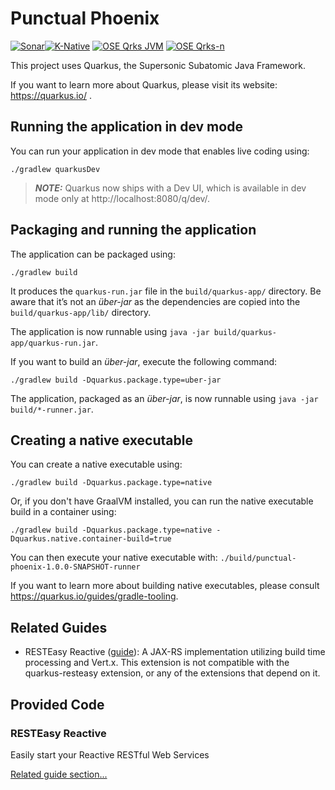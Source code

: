 # Punctual Phoenix

[![Sonar](https://github.com/roudra/punctual-phoenix/actions/workflows/sonar.yml/badge.svg)](https://github.com/roudra/punctual-phoenix/actions/workflows/sonar.yml)[![K-Native](https://github.com/roudra/punctual-phoenix/actions/workflows/kn-qrks-native.yml/badge.svg)](https://github.com/roudra/punctual-phoenix/actions/workflows/kn-qrks-native.yml) [![OSE Qrks JVM](https://github.com/roudra/punctual-phoenix/actions/workflows/ose-qrks-jvm.yml/badge.svg)](https://github.com/roudra/punctual-phoenix/actions/workflows/ose-qrks-jvm.yml) [![OSE Qrks-n](https://github.com/roudra/punctual-phoenix/actions/workflows/ose-qrks-native.yml/badge.svg)](https://github.com/roudra/punctual-phoenix/actions/workflows/ose-qrks-native.yml)



This project uses Quarkus, the Supersonic Subatomic Java Framework.

If you want to learn more about Quarkus, please visit its website: https://quarkus.io/ .

## Running the application in dev mode

You can run your application in dev mode that enables live coding using:
```shell script
./gradlew quarkusDev
```

> **_NOTE:_**  Quarkus now ships with a Dev UI, which is available in dev mode only at http://localhost:8080/q/dev/.

## Packaging and running the application

The application can be packaged using:
```shell script
./gradlew build
```
It produces the `quarkus-run.jar` file in the `build/quarkus-app/` directory.
Be aware that it’s not an _über-jar_ as the dependencies are copied into the `build/quarkus-app/lib/` directory.

The application is now runnable using `java -jar build/quarkus-app/quarkus-run.jar`.

If you want to build an _über-jar_, execute the following command:
```shell script
./gradlew build -Dquarkus.package.type=uber-jar
```

The application, packaged as an _über-jar_, is now runnable using `java -jar build/*-runner.jar`.

## Creating a native executable

You can create a native executable using: 
```shell script
./gradlew build -Dquarkus.package.type=native
```

Or, if you don't have GraalVM installed, you can run the native executable build in a container using: 
```shell script
./gradlew build -Dquarkus.package.type=native -Dquarkus.native.container-build=true
```

You can then execute your native executable with: `./build/punctual-phoenix-1.0.0-SNAPSHOT-runner`

If you want to learn more about building native executables, please consult https://quarkus.io/guides/gradle-tooling.

## Related Guides

- RESTEasy Reactive ([guide](https://quarkus.io/guides/resteasy-reactive)): A JAX-RS implementation utilizing build time processing and Vert.x. This extension is not compatible with the quarkus-resteasy extension, or any of the extensions that depend on it.

## Provided Code

### RESTEasy Reactive

Easily start your Reactive RESTful Web Services

[Related guide section...](https://quarkus.io/guides/getting-started-reactive#reactive-jax-rs-resources)
